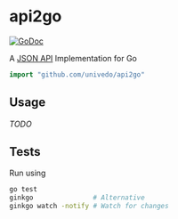 # api2go

[![GoDoc](https://godoc.org/github.com/univedo/api2go?status.svg)](https://godoc.org/github.com/univedo/api2go)

A [JSON API](http://jsonapi.org) Implementation for Go

```go
import "github.com/univedo/api2go"
```

## Usage

_TODO_

## Tests

Run using

```sh
go test
ginkgo               # Alternative
ginkgo watch -notify # Watch for changes
```
